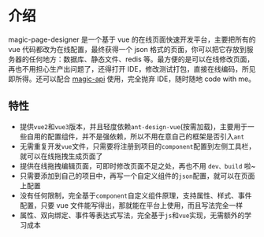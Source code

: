 # 介绍

magic-page-designer 是一个基于 vue 的在线页面快速开发平台，主要把所有的 vue 代码都改为在线配置，最终获得一个 json 格式的页面，你可以把它存放到服务器的任何地方：数据库、静态文件、redis 等。最方便的是可以在线修改页面，再也不用担心生产出问题了，还得打开 IDE，修改测试打包，直接在线编码，所见即所得。还可以配合 [magic-api](https://gitee.com/ssssssss-team/magic-api) 使用，完全抛弃 IDE，随时随地 code with me。

## 特性

- 提供`vue2`和`vue3`版本，并且轻度依赖`ant-design-vue`(按需加载)，主要用于一些自用的配置组件，并不是强依赖，所以不用在意自己的框架是否引入`ant`
- 无需重复开发`vue`文件，只需要将注册到项目的`component`配置到左侧工具栏，就可以在线拖拽生成页面了
- 提供在线拖拽编辑页面，可即时修改页面不足之处，再也不用 `dev、build` 啦~
- 只需要添加到自己的项目中，再写一个自定义组件的`json`配置，就可以在页面上配置
- 没有任何限制，完全基于`component`自定义组件原理，支持属性、样式、事件配置，只要 vue 文件能写得出，那就能在平台上使用，而且写法完全一样
- 属性、双向绑定、事件等表达式写法，完全基于`js`和`vue`实现，无需额外的学习成本
